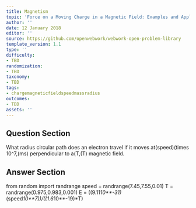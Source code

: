 ```yaml
---
title: Magnetism
topic: 'Force on a Moving Charge in a Magnetic Field: Examples and Applications'
author: ''
date: 12 January 2018
editor: ''
source: https://github.com/openwebwork/webwork-open-problem-library
template_version: 1.1
type: ''
difficulty:
- TBD
randomization:
- TBD
taxonomy:
- TBD
tags:
- chargemagneticfieldspeedmassradius
outcomes:
- TBD
assets: ''
---
```


## Question Section 

What radius circular path does an electron travel if it moves at(speed)(times 10^7,(ms) perpendicular to a(T,(T) magnetic field.



## Answer Section

from random import randrange
speed = randrange(7.45,7.55,0.01)
T = randrange(0.975,0.983,0.001)
E = ((9.11*10**-31)*(speed*10**7))/((1.6*10**-19)*T)